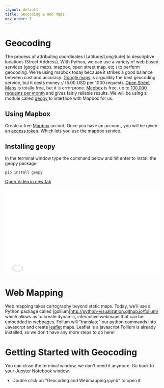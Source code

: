 ```yaml
---
layout: default
title: Geocoding & Web Maps
nav_order: 3
---
```


# Geocoding

The process of attributing coordinates (Latitude/Longitude) to descriptive locations (Street Address).  With Python, we can use a variety of web based services (google maps, mapbox, open street map, etc.) to perform geocoding.  We're using mapbox today because it strikes a good balance between cost and accuracy.  [Google maps](https://developers.google.com/maps/documentation/geocoding/overview) is argualbly the best geocoding service, but it costs money :/ (5.00 USD per 1000 request).  [Open Street Maps](https://osmnames.org/) is totally free, but it is errorprone. [Mapbox](https://docs.mapbox.com/api/search/geocoding/) is free, up to [100,000 requests per month](https://www.mapbox.com/pricing/#geocode) and gives fairly reliable results.  We will be using a module called [geopy](https://geopy.readthedocs.io/en/stable/) to interface with Mapbox for us.

## Using Mapbox

Create a free [Mapbox](https://mapbox.com) accont.  Once you have an account, you will be given an [access token](https://account.mapbox.com/access-tokens/).  Which lets you use the mapbox service.  

## Installing geopy

In the terminal window type the command below and hit enter to install the geopy package

    pip install geopy

<a href="pip_install.mp4" target="_blank">Open Video in new tab</a>

<div style="overflow: hidden;
  padding-top: 56.25%;
  position: relative">
  <iframe src="pip_install.mp4" title="Processes" scrolling="no" frameborder="0"
    style="border: 0;
   height: 100%;
   left: 0;
   position: absolute;
   top: 0;
   width: 100%;">
   <p>Your browser does not support iframes.</p>
 </iframe>
</div>

# Web Mapping

Web mapping takes cartography beyond static maps.  Today, we'll use a Python package called [gollium]http://python-visualization.github.io/folium/ which allows us to create dynamic, interactive webmaps that can be embedded in webpages.  Folium will "translate" our python commands into Javascrpt and create [leaflet](https://leafletjs.com/) maps.  Leaflet is a javascript   Follium is already installed, so we don't have any more steps to do here!

# Getting Started with Geocoding

You can close the terminal window, we don't need it anymore.  Go back to your Jupyter Notebook window.
* Double click on "Geocoding and Webmapping.ipynb" to open it.

